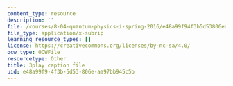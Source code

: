 ```yaml
---
content_type: resource
description: ''
file: /courses/8-04-quantum-physics-i-spring-2016/e48a99f94f3b5d53806eaa97bb945c5b_Z4CSAWrzguY.vtt
file_type: application/x-subrip
learning_resource_types: []
license: https://creativecommons.org/licenses/by-nc-sa/4.0/
ocw_type: OCWFile
resourcetype: Other
title: 3play caption file
uid: e48a99f9-4f3b-5d53-806e-aa97bb945c5b
---
```

